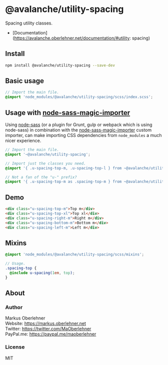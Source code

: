 # @avalanche/utility-spacing
Spacing utility classes.

- [Documentation](https://avalanche.oberlehner.net/documentation/#utility: spacing)

## Install
```bash
npm install @avalanche/utility-spacing --save-dev
```

## Basic usage
```scss
// Import the main file.
@import 'node_modules/@avalanche/utility-spacing/scss/index.scss';
```

## Usage with [node-sass-magic-importer](https://github.com/maoberlehner/node-sass-magic-importer)
Using [node-sass](https://github.com/sass/node-sass) (or a plugin for Grunt, gulp or webpack which is using node-sass) in combination with the [node-sass-magic-importer](https://github.com/maoberlehner/node-sass-magic-importer) custom importer, can make importing CSS dependencies from `node_modules` a much nicer experience.

```scss
// Import the main file.
@import '~@avalanche/utility-spacing';

// Import just the classes you need.
@import '{ .u-spacing-top-m, .u-spacing-top-l } from ~@avalanche/utility-spacing';

// Not a fan of the "u-" prefix?
@import '{ .u-spacing-top-m as .spacing-top-m } from ~@avalanche/utility-spacing';
```

## Demo
```html
<div class="u-spacing-top-m">Top m</div>
<div class="u-spacing-top-xl">Top xl</div>
<div class="u-spacing-right-m">Right m</div>
<div class="u-spacing-bottom-m">Bottom m</div>
<div class="u-spacing-left-m">Left m</div>
```

## Mixins
```scss
@import 'node_modules/@avalanche/utility-spacing/scss/mixins';

// Usage.
.spacing-top {
  @include u-spacing(1em, top);
}
```

## About
### Author
Markus Oberlehner  
Website: https://markus.oberlehner.net  
Twitter: https://twitter.com/MaOberlehner  
PayPal.me: https://paypal.me/maoberlehner

### License
MIT
